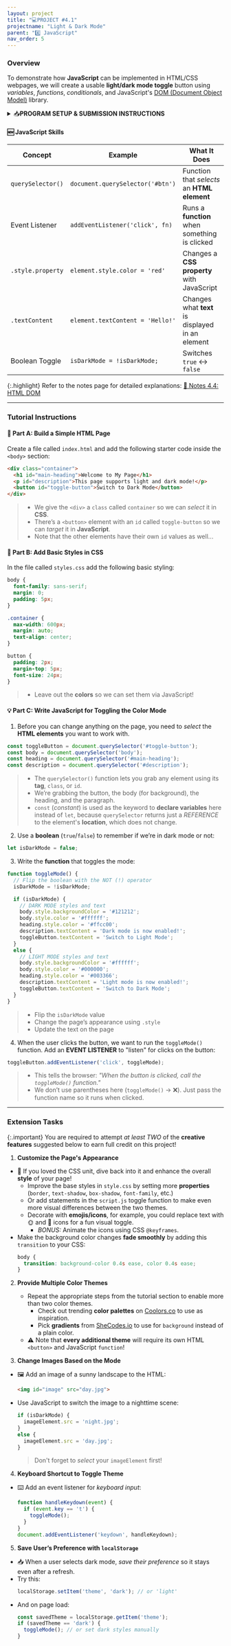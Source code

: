 ```yaml
---
layout: project
title: "💻PROJECT #4.1"
projectname: "Light & Dark Mode"
parent: "4️⃣ JavaScript"
nav_order: 5
---
```



### Overview

To demonstrate how **JavaScript** can be implemented in HTML/CSS webpages, we will create a usable **light/dark mode toggle** button using _variables_, _functions_, _conditionals_, and JavaScript's [DOM (Document Object Model)](https://developer.mozilla.org/en-US/docs/Web/API/Document_Object_Model/Introduction) library. 

<html>
<details>
<summary>📥<strong>PROGRAM SETUP & SUBMISSION INSTRUCTIONS</strong></summary>
  
<div class="setup" markdown="block">

1. Go to the `CS1 Project 4.1` assignment on **Blackbaud** and follow the provided **GitHub Classroom** link.
  > 📁 Clicking the link generates a **private repository** for your project with the appropriate starter code. Note that **projects** are stored within the [BWL-CS Organization](https://github.com/BWL-CS), so you _cannot_ access it from the "Your Repositories" page!
2. Open the repository in a **Codespace** whenever you spend time working on the program, in class or at home. 
  > ⚠️ Always remember to `commit changes` after every coding session!
3. When your project is complete, **submit the link to your repository** in the `CS1 Project 4.1` assignment on Blackbaud.

</div>
 
</details>
</html>

#### 🆕 JavaScript Skills

| Concept                | Example                              | What It Does                                      |
|------------------------|---------------------------------------|---------------------------------------------------|
| `querySelector()`      | `document.querySelector('#btn')`      | Function that _selects_ an **HTML element**                          |
| Event Listener         | `addEventListener('click', fn)`       | Runs a **function** when something is clicked        |
| `.style.property`      | `element.style.color = 'red'`         | Changes a **CSS property** with JavaScript           |
| `.textContent`         | `element.textContent = 'Hello!'`      | Changes what **text** is displayed in an element     |
| Boolean Toggle         | `isDarkMode = !isDarkMode;`           | Switches `true` ↔ `false`                          |

{:.highlight}
Refer to the notes page for detailed explanations: [📓 Notes 4.4: HTML DOM](https://coderina.dev/webdocs/docs/unit04/notes404.html)

--- 

### Tutorial Instructions

#### 🧱 Part A: Build a Simple HTML Page

Create a file called `index.html` and add the following starter code inside the `<body>` section:

```html
<div class="container">
  <h1 id="main-heading">Welcome to My Page</h1>
  <p id="description">This page supports light and dark mode!</p>
  <button id="toggle-button">Switch to Dark Mode</button>
</div>
```
> - We give the `<div>` a `class` called `container` so we can _select_ it in **CSS**.
> - There’s a `<button>` element with an `id` called `toggle-button` so we can _target_ it in **JavaScript**.
> - Note that the other elements have their own `id` values as well...

#### 🎨 Part B: Add Basic Styles in CSS

In the file called `styles.css` add the following basic styling:

```css
body {
  font-family: sans-serif;
  margin: 0;
  padding: 5px;
}

.container {
  max-width: 600px;
  margin: auto;
  text-align: center;
}

button {
  padding: 2px;
  margin-top: 5px;
  font-size: 24px;
}
```
> - Leave out the **colors** so we can set them via JavaScript!

#### 💡 Part C: Write JavaScript for Toggling the Color Mode

1. Before you can change anything on the page, you need to *select* the **HTML elements** you want to work with.
  ```javascript
  const toggleButton = document.querySelector('#toggle-button');
  const body = document.querySelector('body');
  const heading = document.querySelector('#main-heading');
  const description = document.querySelector('#description');
  ```
  > - The `querySelector()` function lets you grab any element using its **tag**, `class`, or `id`.
  > - We’re grabbing the button, the body (for background), the heading, and the paragraph.
  > - `const` (_constant_) is used as the keyword to **declare variables** here instead of `let`, because `querySelector` returns just a _REFERENCE_ to the element's **location**, which does not change. 

2. Use a **boolean** (`true`/`false`) to remember if we’re in dark mode or not:
  ```javascript
  let isDarkMode = false;
  ```

3. Write the **function** that toggles the mode:
  ```javascript
  function toggleMode() {
    // Flip the boolean with the NOT (!) operator
    isDarkMode = !isDarkMode; 
  
    if (isDarkMode) {
      // DARK MODE styles and text
      body.style.backgroundColor = '#121212';
      body.style.color = '#ffffff';
      heading.style.color = '#ffcc00';
      description.textContent = 'Dark mode is now enabled!';
      toggleButton.textContent = 'Switch to Light Mode';
    }
    else {
      // LIGHT MODE styles and text
      body.style.backgroundColor = '#ffffff';
      body.style.color = '#000000';
      heading.style.color = '#003366';
      description.textContent = 'Light mode is now enabled!';
      toggleButton.textContent = 'Switch to Dark Mode';
    }
  }
  ```
  > - Flip the `isDarkMode` value
  > - Change the page’s appearance using `.style`
  > - Update the text on the page

4. When the user clicks the button, we want to run the `toggleMode()` function. Add an **EVENT LISTENER** to "listen" for clicks on the button:
  ```javascript
  toggleButton.addEventListener('click', toggleMode);
  ```
  > - This tells the browser: _"When the button is clicked, call the `toggleMode()` function."_
  > - We don’t use parentheses here (`toggleMode()` → ❌). Just pass the function name so it runs when clicked.

---

### Extension Tasks

{:.important}
You are required to attempt _at least TWO_ of the **creative features** suggested below to earn full credit on this project! 

1. **Customize the Page's Appearance**
  - 🎨 If you loved the CSS unit, dive back into it and enhance the overall **style** of your page!
    - Improve the base styles in `style.css` by setting more **properties** (`border`, `text-shadow`, `box-shadow`, `font-family`, etc.) 
    - Or add statements in the `script.js` toggle function to make even more visual differences between the two themes.
    - Decorate with **emojis/icons**, for example, you could replace text with 🌞 and 🌙 icons for a fun visual toggle.
      - _BONUS:_ Animate the icons using CSS `@keyframes`.
  - Make the background color changes **fade smoothly** by adding this `transition` to your CSS:
    ```css
    body {
      transition: background-color 0.4s ease, color 0.4s ease;
    }
    ```

2. **Provide Multiple Color Themes**
   - Repeat the appropriate steps from the tutorial section to enable more than two color themes.
     - Check out trending **color palettes** on [Coolors.co](https://coolors.co/palettes/trending) to use as inspiration.
     - Pick **gradients** from [SheCodes.io](https://www.shecodes.io/gradients) to use for `background` instead of a plain color.  
   - ⚠️ Note that **every additional theme** will require its own HTML `<button>` and JavaScript `function`!

4. **Change Images Based on the Mode**
  - 🖼️ Add an image of a sunny landscape to the HTML:
    ```html
    <img id="image" src="day.jpg">
    ```
  - Use JavaScript to switch the image to a nighttime scene:
    ```javascript
    if (isDarkMode) {
      imageElement.src = 'night.jpg';
    }
    else {
      imageElement.src = 'day.jpg';
    }
    ```
    > Don't forget to _select_ your `imageElement` first! 

4. **Keyboard Shortcut to Toggle Theme**
  - ⌨️ Add an event listener for _keyboard input_:
    ```javascript
    function handleKeydown(event) {
      if (event.key == 't') {
        toggleMode();
      }
    }
    document.addEventListener('keydown', handleKeydown);
    ```
    
5. **Save User’s Preference with `localStorage`**
  - 📥 When a user selects dark mode, _save their preference_ so it stays even after a refresh.
  - Try this:
    ```javascript
    localStorage.setItem('theme', 'dark'); // or 'light'
    ```
  - And on page load:
    ```javascript
    const savedTheme = localStorage.getItem('theme');
    if (savedTheme == 'dark') {
      toggleMode(); // or set dark styles manually
    }
    ```

